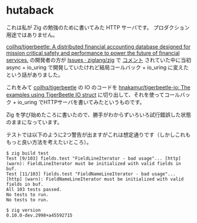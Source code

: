 hutaback
========

これは私が Zig の勉強のために書いてみた HTTP サーバです。
プロダクション用途ではありません。

[coilhq/tigerbeetle: A distributed financial accounting database designed for mission critical safety and performance to power the future of financial services.](https://github.com/coilhq/tigerbeetle) の開発者の方が [Issues · ziglang/zig](https://github.com/ziglang/zig/issues/8224) で [コメント](https://github.com/ziglang/zig/issues/8224#issuecomment-847669956) されていた中に当初 async + io_uring で開発していたけれど結局コールバック + io_uring に変えたという話がありました。

これをみて [coilhq/tigerbeetle](https://github.com/coilhq/tigerbeetle) の IO のコードを [hnakamur/tigerbeetle-io: The examples using TigerBeetle IO struct](https://github.com/hnakamur/tigerbeetle-io) に切り出して、それを使ってコールバック + io_uring でHTTPサーバを書いてみたというものです。

Zig を学び始めたころに書いたので、勝手がわからずいろいろ試行錯誤した状態のままになっています。

テストでは以下のように2つ警告が出ますがこれは想定通りです（しかしこれももっと良い方法を考えたいところ）。

```
$ zig build test
Test [9/103] fields.test "FieldLineIterator - bad usage"... [http] (warn): FieldLineIterator must be initialized with valid fields in buf.
Test [11/103] fields.test "FieldNameLineIterator - bad usage"... [http] (warn): FieldNameLineIterator must be initialized with valid fields in buf.
All 103 tests passed.
No tests to run.
No tests to run.
```

```
$ zig version
0.10.0-dev.2998+a45592715
```
